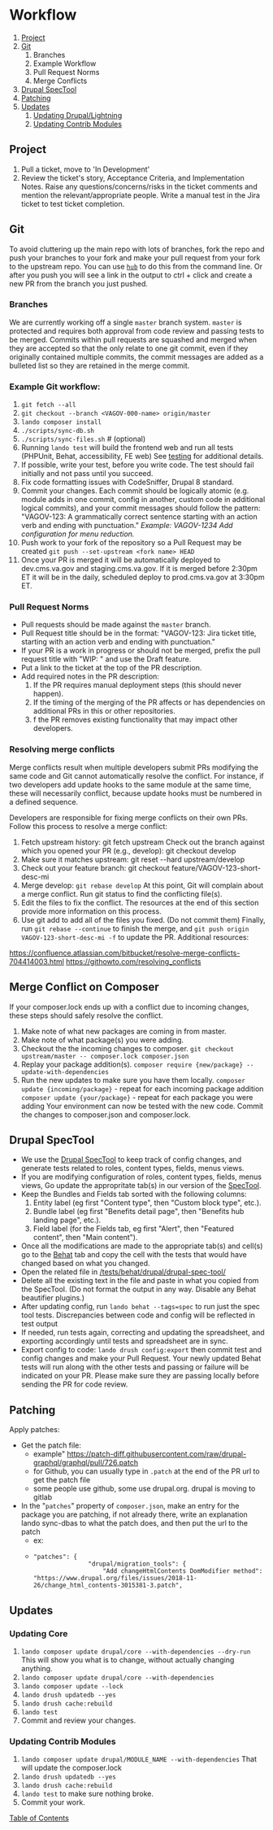 # Workflow
1. [Project](#project)
1. [Git](#git)
    1. Branches
    1. Example Workflow
    1. Pull Request Norms
    1. Merge Conflicts
1. [Drupal SpecTool](#drupal-spectool)
1. [Patching](#patching)
1. [Updates](#updates)
    1. [Updating Drupal/Lightning](#updating-lightning)
    1. [Updating Contrib Modules](#updating-contrib-modules)

## Project
1. Pull a ticket, move to 'In Development'
1. Review the ticket's story, Acceptance Criteria, and Implementation Notes. Raise any questions/concerns/risks in the ticket comments and mention the relevant/appropriate people.
Write a manual test in the Jira ticket to test ticket completion.

## Git
To avoid cluttering up the main repo with lots of branches, fork the repo and push your branches to your fork and make your pull request from your fork to the upstream repo. You can use [`hub`](https://github.com/github/hub) to do this from the command line. Or after you push you will see a link in the output to ctrl + click and create a new PR from the branch you just pushed.

### Branches
 We are currently working off a single `master` branch system. `master` is protected and requires both approval from code review and passing tests to be merged. Commits within pull requests are squashed and merged when they are accepted so that the only relate to one git commit, even if they originally contained multiple commits, the commit messages are added as a bulleted list so they are retained in the merge commit.

### Example Git workflow:

1. `git fetch --all`
1. `git checkout --branch <VAGOV-000-name> origin/master`
1. `lando composer install`
1. `./scripts/sync-db.sh`
1. `./scripts/sync-files.sh` # (optional)
1. Running `lando test` will build the frontend web and run all tests (PHPUnit, Behat, accessibility, FE web) See [testing](testing.md) for additional details.
1. If possible, write your test, before you write code.  The test should fail initially and not pass until you succeed.
1. Fix code formatting issues with CodeSniffer, Drupal 8 standard.
1. Commit your changes. Each commit should be logically atomic (e.g. module adds in one commit, config in another, custom code in additional logical commits), and your commit messages should follow the pattern: "VAGOV-123: A grammatically correct sentence starting with an action verb and ending with punctuation."
_Example: VAGOV-1234 Add configuration for menu reduction._
1. Push work to your fork of the repository so a Pull Request may be created
`git push --set-upstream <fork name> HEAD`
1. Once your PR is merged it will be automatically deployed to dev.cms.va.gov and staging.cms.va.gov. If it is merged before 2:30pm ET it will be in the daily, scheduled deploy to prod.cms.va.gov at 3:30pm ET.

### Pull Request Norms
* Pull requests should be made against the `master` branch.
* Pull Request title should be in the format: "VAGOV-123: Jira ticket title, starting with an action verb and ending with punctuation."
* If your PR is a work in progress or should not be merged, prefix the pull request title with "WIP: " and use the Draft feature.
* Put a link to the ticket at the top of the PR description.
* Add required notes in the PR description:
  1. If the PR requires manual deployment steps (this should never happen).
  1. If the timing of the merging of the PR affects or has dependencies on additional PRs in this or other repositories.
  1. f the PR removes existing functionality that may impact other developers.


### Resolving merge conflicts
Merge conflicts result when multiple developers submit PRs modifying the same code and Git cannot automatically resolve the conflict. For instance, if two developers add update hooks to the same module at the same time, these will necessarily conflict, because update hooks must be numbered in a defined sequence.

Developers are responsible for fixing merge conflicts on their own PRs. Follow this process to resolve a merge conflict:

1.  Fetch upstream history: git fetch upstream
Check out the branch against which you opened your PR (e.g., develop): git checkout develop
1.  Make sure it matches upstream: git reset --hard upstream/develop
1.  Check out your feature branch: git checkout feature/VAGOV-123-short-desc-mi
1.  Merge develop: `git rebase develop`
At this point, Git will complain about a merge conflict. Run git status to find the conflicting file(s).
1.  Edit the files to fix the conflict. The resources at the end of this section provide more information on this process.
1.  Use git add to add all of the files you fixed. (Do not commit them)
Finally, run `git rebase --continue` to finish the merge, and `git push origin VAGOV-123-short-desc-mi -f` to update the PR.
Additional resources:

https://confluence.atlassian.com/bitbucket/resolve-merge-conflicts-704414003.html
https://githowto.com/resolving_conflicts


## Merge Conflict on Composer
If your composer.lock ends up with a conflict due to incoming changes, these steps should safely resolve the conflict.
  1.  Make note of what new packages are coming in from master.
  1.  Make note of what package(s) you were adding.
  1.  Checkout the the incoming changes to composer.
  `git checkout upstream/master -- composer.lock composer.json`
  1.  Replay your package addition(s).
  `composer require {new/package} --update-with-dependencies`
  1.  Run the new updates to make sure you have them locally.
  `composer update {incoming/package}`  - repeat for each incoming package addition
  `composer update {your/package}`  - repeat for each package you were adding
  Your environment can now be tested with the new code.
  Commit the changes to composer.json and composer.lock.


## Drupal SpecTool

* We use the [Drupal SpecTool](https://github.com/acquia/drupal-spec-tool) to keep track of config changes, and generate tests related to roles, content types, fields, menus views.
* If you are modifying configuration of roles, content types, fields, menus views, Go update the appropritate tab(s) in our version of the [SpecTool](https://docs.google.com/spreadsheets/d/1vL8rqLqcEVfESnJJK_GWQ7nf3BPe4SSevYYblisBTOI/edit?usp=sharing).
* Keep the Bundles and Fields tab sorted with the following columns: 
  1. Entity label (eg first "Content type", then "Custom block type", etc.). 
  2. Bundle label (eg first "Benefits detail page", then "Benefits hub landing page", etc.).
  3. Field label (for the Fields tab, eg first "Alert", then "Featured content", then "Main content").
* Once all the modifications are made to the appropriate tab(s) and cell(s) go to the [Behat](https://docs.google.com/spreadsheets/d/1vL8rqLqcEVfESnJJK_GWQ7nf3BPe4SSevYYblisBTOI/edit#gid=624373408) tab and copy the cell with the tests that would have changed based on what you changed.
* Open the related file in [/tests/behat/drupal/drupal-spec-tool/](../tests/behat/drupal/drupal-spec-too/)
* Delete all the existing text in the file and paste in what you copied from the SpecTool.  (Do not format the output in any way. Disable any Behat beautifier plugins.)
* After updating config, run `lando behat --tags=spec` to run just the spec tool tests. Discrepancies between code and config will be reflected in test output
* If needed, run tests again, correcting and updating the spreadsheet, and exporting accordingly until tests and spreadsheet are in sync.
* Export config to code: `lando drush config:export` then commit test and config changes and make your Pull Request.   Your newly updated Behat tests will run along with the other tests and passing or failure will be indicated on your PR.   Please make sure they are passing locally before sending the PR for code review.


## Patching

Apply patches:
* Get the patch file:
  * example" https://patch-diff.githubusercontent.com/raw/drupal-graphql/graphql/pull/726.patch
  * for Github, you can usually type in `.patch` at the end of the PR url to get the patch file
  * some people use github, some use drupal.org. drupal is moving to gitlab
* In the "`patches`" property of `composer.json`, make an entry for the package you are patching, if not already there, write an explanation lando sync-dbas to what the patch does, and then put the url to the patch
  * ex:
  * ```
    "patches": {
                   "drupal/migration_tools": {
                       "Add changeHtmlContents DomModifier method": "https://www.drupal.org/files/issues/2018-11-26/change_html_contents-3015381-3.patch",
    ```

## Updates
### Updating Core

1. ```lando composer update drupal/core --with-dependencies --dry-run```
This will show you what is to change, without actually changing anything.
2. ```lando composer update drupal/core --with-dependencies```
3. ```lando composer update --lock```
4. ```lando drush updatedb --yes```
5. ```lando drush cache:rebuild```
6. ```lando test```
7. Commit and review your changes.

### Updating Contrib Modules
1. ```lando composer update drupal/MODULE_NAME --with-dependencies```  That will update the composer.lock
2. ```lando drush updatedb --yes```
3. ```lando drush cache:rebuild```
4.  ```lando test``` to make sure nothing broke.
5. Commit your work.

[Table of Contents](../README.md)
